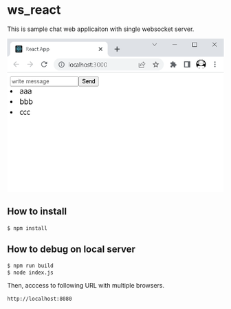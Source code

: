 # ws_react

This is sample chat web applicaiton with single websocket server.

![Redis Pub/Sub with multi WebSocket servers](https://github.com/Jingasan/websocket-tutorials/blob/master/nodejs/01_ws_react/ChatApplicationImage.png?raw=true "sample")

## How to install

```
$ npm install
```

## How to debug on local server

```
$ npm run build
$ node index.js
```

Then, acccess to following URL with multiple browsers.

```
http://localhost:8080
```
